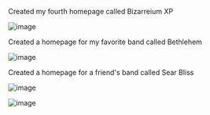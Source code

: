 Created my fourth homepage called Bizarreium XP

![image](/images/work/2003/BizarreiumXP.png)

Created a homepage for my favorite band called Bethlehem

![image](/images/work/2003/Bethlehem.png)

Created a homepage for a friend's band called Sear Bliss

![image](/images/work/2003/SearBliss1.jpg)

![image](/images/work/2003/SearBliss2.png)